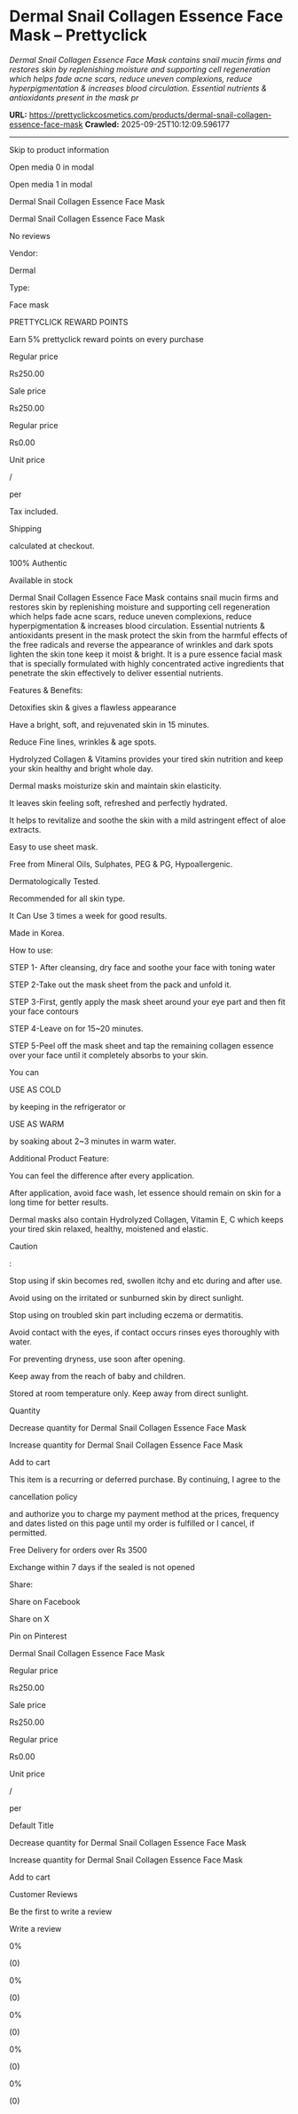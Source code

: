 # Dermal Snail Collagen Essence Face Mask – Prettyclick

*Dermal Snail Collagen Essence Face Mask contains snail mucin firms and restores skin by replenishing moisture and supporting cell regeneration which helps fade acne scars, reduce uneven complexions, reduce hyperpigmentation &amp; increases blood circulation. Essential nutrients &amp; antioxidants present in the mask pr*

**URL:** https://prettyclickcosmetics.com/products/dermal-snail-collagen-essence-face-mask
**Crawled:** 2025-09-25T10:12:09.596177

---

Skip to product information

Open media 0 in modal

Open media 1 in modal

Dermal Snail Collagen Essence Face Mask

Dermal Snail Collagen Essence Face Mask

No reviews

Vendor:

Dermal

Type:

Face mask

PRETTYCLICK REWARD POINTS

Earn 5% prettyclick reward points on every purchase

Regular price

Rs250.00

Sale price

Rs250.00

Regular price

Rs0.00

Unit price

/

per

Tax included.

Shipping

calculated at checkout.

100% Authentic

Available in stock

Dermal Snail Collagen Essence Face Mask contains snail mucin firms and restores skin by replenishing moisture and supporting cell regeneration which helps fade acne scars, reduce uneven complexions, reduce hyperpigmentation & increases blood circulation. Essential nutrients & antioxidants present in the mask protect the skin from the harmful effects of the free radicals and reverse the appearance of wrinkles and dark spots lighten the skin tone keep it moist & bright. It is a pure essence facial mask that is specially formulated with highly concentrated active ingredients that penetrate the skin effectively to deliver essential nutrients.

Features & Benefits:

Detoxifies skin & gives a flawless appearance

Have a bright, soft, and rejuvenated skin in 15 minutes.

Reduce Fine lines, wrinkles & age spots.

Hydrolyzed Collagen & Vitamins provides your tired skin nutrition and keep your skin healthy and bright whole day.

Dermal masks moisturize skin and maintain skin elasticity.

It leaves skin feeling soft, refreshed and perfectly hydrated.

It helps to revitalize and soothe the skin with a mild astringent effect of aloe extracts.

Easy to use sheet mask.

Free from Mineral Oils, Sulphates, PEG & PG, Hypoallergenic.

Dermatologically Tested.

Recommended for all skin type.

It Can Use 3 times a week for good results.

Made in Korea.

How to use:

STEP 1- After cleansing, dry face and soothe your face with toning water

STEP 2-Take out the mask sheet from the pack and unfold it.

STEP 3-First, gently apply the mask sheet around your eye part and then fit your face contours

STEP 4-Leave on for 15~20 minutes.

STEP 5-Peel off the mask sheet and tap the remaining collagen essence over your face until it completely absorbs to your skin.

You can

USE AS COLD

by keeping in the refrigerator or

USE AS WARM

by soaking about 2~3 minutes in warm water.

Additional Product Feature:

You can feel the difference after every application.

After application, avoid face wash, let essence should remain on skin for a long time for better results.

Dermal masks also contain Hydrolyzed Collagen, Vitamin E, C which keeps your tired skin relaxed, healthy, moistened and elastic.

Caution

:

Stop using if skin becomes red, swollen itchy and etc during and after use.

Avoid using on the irritated or sunburned skin by direct sunlight.

Stop using on troubled skin part including eczema or dermatitis.

Avoid contact with the eyes, if contact occurs rinses eyes thoroughly with water.

For preventing dryness, use soon after opening.

Keep away from the reach of baby and children.

Stored at room temperature only. Keep away from direct sunlight.

Quantity

Decrease quantity for Dermal Snail Collagen Essence Face Mask

Increase quantity for Dermal Snail Collagen Essence Face Mask

Add to cart

This item is a recurring or deferred purchase. By continuing, I agree to the

cancellation policy

and authorize you to charge my payment method at the prices, frequency and dates listed on this page until my order is fulfilled or I cancel, if permitted.

Free Delivery for orders over Rs 3500

Exchange within 7 days if the sealed is not opened

Share:

Share on Facebook

Share on X

Pin on Pinterest

Dermal Snail Collagen Essence Face Mask

Regular price

Rs250.00

Sale price

Rs250.00

Regular price

Rs0.00

Unit price

/

per

Default Title

Decrease quantity for Dermal Snail Collagen Essence Face Mask

Increase quantity for Dermal Snail Collagen Essence Face Mask

Add to cart

Customer Reviews

Be the first to write a review

Write a review

0%

(0)

0%

(0)

0%

(0)

0%

(0)

0%

(0)